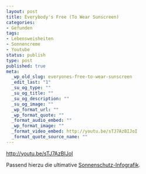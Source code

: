 ```yaml
--- 
layout: post
title: Everybody's Free (To Wear Sunscreen)
categories: 
- Gefunden
tags: 
- Lebensweisheiten
- Sonnencreme
- Youtube
status: publish
type: post
published: true
meta: 
  _wp_old_slug: everyones-free-to-wear-sunscreen
  _edit_last: "1"
  _su_og_type: ""
  _su_og_title: ""
  _su_og_description: ""
  _su_og_image: ""
  _wp_format_url: ""
  _wp_format_quote: ""
  _format_audio_embed: ""
  _wp_format_image: ""
  _format_video_embed: http://youtu.be/sTJ7AzBIJoI
  _format_quote_source_name: ""
---
```

http://youtu.be/sTJ7AzBIJoI

Passend hierzu die ultimative <a href="http://hypertechtronium.com/die-grosse-sonnenschutz-infografik">Sonnenschutz-Infografik</a>.

